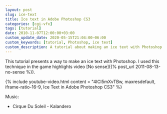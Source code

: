 ```yaml
---
layout: post
slug: ice-text
title: Ice text in Adobe Photoshop CS3
categories: [cgi-vfx]
tags: [tutorial]
date: 2010-11-07T12:00:00+03:00
custom_update_date: 2020-05-15T21:04:00−06:00
custom_keywords: [tutorial, Photoshop, ice text]
custom_description: A tutorial about making an ice text with Photoshop.
---
```

This tutorial presents a way to make an ice text with Photoshop. 
I used this technique in the game highlights video [No sense]({% post_url 2011-08-13-no-sense %}).

{% include youtube-video.html content = "4ICl5mXvTBw, maxresdefault, iframe-ratio-16-9, Ice Text in Adobe Photoshop CS3" %}

Music:
* Cirque Du Soleil - Kalandero
